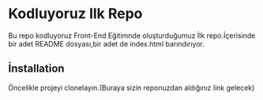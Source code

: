 # Kodluyoruz Ilk Repo


  Bu repo kodluyoruz Front-End Eğitimnde oluşturduğumuz İlk repo.İçerisinde bir adet README dosyası,bir adet de index.html barındırıyor.


## İnstallation

Öncelikle projeyi clonelayın.(Buraya sizin reponuzdan aldığınız link gelecek)
